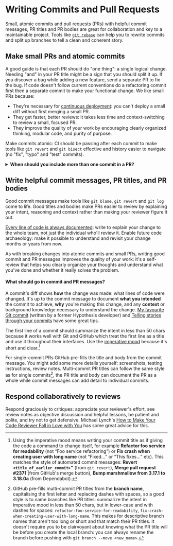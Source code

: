 Writing Commits and Pull Requests
=================================

Small, atomic commits and pull requests (PRs) with helpful commit messages,
PR titles and PR bodies are great for collaboration and key to a maintainable
project. Tools like [`git rebase`](https://docs.github.com/en/get-started/using-git/using-git-rebase-on-the-command-line)
can help you to rewrite commits and split up branches to tell a clean and coherent story.

Make small PRs and atomic commits
---------------------------------

A good guide is that each PR should do "one thing": a single logical change.
Needing "and" in your PR title might be a sign that you should split it up. If
you discover a bug while adding a new feature, send a separate PR to
fix the bug. If code doesn't follow current conventions do a refactoring commit
first then a separate commit to make your functional change. We like small PRs
because:

* They're necessary for [continuous deployment](merging.md): you can't deploy a small diff without first merging a small PR.
* They get faster, better reviews: it takes less time and context-switching to review a small, focused PR.
* They improve the quality of your work by encouraging clearly organized thinking, modular code, and purity of purpose.

Make commits atomic: CI should be passing after each commit to make tools like
`git revert` and `git bisect` effective and history easier to navigate (no
"fix", "typo" and "test" commits).

<details><summary><b>When should you include more than one commit in a PR?</b></summary>
If a few closely related commits would be easier to review and deploy together
then you might want to include them in the same PR.
If commits can be decoupled into independently-reviewable, smaller PRs then it
might be better to split them up.
</details>

Write helpful commit messages, PR titles, and PR bodies
-------------------------------------------------------

Good commit messages make tools like `git blame`, `git revert` and `git log`
come to life. Good titles and bodies make PRs easier to review by explaining
your intent, reasoning and context rather than making your reviewer figure it
out.

[Every line of code is always documented](https://mislav.net/2014/02/hidden-documentation/):
write to explain your change to the whole team, not just the individual who'll review it.
Enable future code archaeology: make it possible to understand and revisit your
change months or years from now.

As with breaking changes into atomic commits and small PRs, writing good commit
and PR messages improves the quality of your work: it's a self-review that helps
you clearly organize your thoughts and understand what you've done and whether
it really solves the problem.

#### What should go in commit and PR messages?

A commit's diff shows **how** the change was made: what lines of code were
changed. It's up to the commit message to document **what you intended** the
commit to achieve, **why** you're making this change, and any **context**
or background knowledge necessary to understand the change.
[My favourite Git commit](https://dhwthompson.com/2019/my-favourite-git-commit) (written by a former Hypothesis developer)
and [Telling stories through your commits](https://blog.mocoso.co.uk/talks/2015/01/12/telling-stories-through-your-commits/)
have some great tips.

The first line of a commit should summarize the intent in less than 50 chars
because it works well with Git and GitHub which treat the first line as a title
and use it throughout their interfaces.
Use the [imperative mood](https://en.wikipedia.org/wiki/Imperative_mood) because it's short and clear.[^1]

For single-commit PRs GitHub pre-fills the title and body from the commit
message. You might add some more details yourself: screenshots, testing
instructions, review notes. Multi-commit PR titles can follow the same style as
for single commits[^2], the PR title and body can document the PR as a whole
while commit messages can add detail to individual commits.

[^1]: Using the imperative mood means writing your commit title as if giving
  the code a command to change itself, for example
  <b>Refactor foo service for readability</b> (not <q>Foo service refactoring</q>) or
  <b>Fix crash when creating user with long name</b> (not <q>Fixed...</q> or <q>This fixes...</q> etc).
  This matches the style of automated commit messages:
  <b>Revert <code><title_of_earlier_commit></code>"</b> (from `git revert`),
  <b>Merge pull request #2371</b> (from GitHub's merge button),
  <b>Bump marshmallow from 3.17.1 to 3.18.0a</b> (from Dependabot).

[^2]: GitHub pre-fills multi-commit PR titles from the **branch name**,
  capitalising the first letter and replacing dashes with spaces,
  so a good style is to name branches like PR titles:
  summarize the intent in imperative mood in less than 50 chars, but in
  lower-case and with dashes for spaces:
  `refactor-foo-service-for-readability`,
  `fix-crash-when-creating-user-with-long-name`.
  This makes for descriptive branch names that aren't too long or short and
  that match their PR titles.
  It doesn't require you to be clairvoyant about knowing what the PR title will
  be before you create the local branch: you can always rename the branch
  before pushing with `git branch --move <new_name>`.

Respond collaboratively to reviews
----------------------------------

Respond graciously to critiques:
appreciate your reviewer's effort,
see review notes as objective discussion and helpful lessons,
be patient and polite,
and try not to get defensive.
Michael Lynch's [How to Make Your Code Reviewer Fall in Love with You](https://mtlynch.io/code-review-love/)
has some great advice for this.
